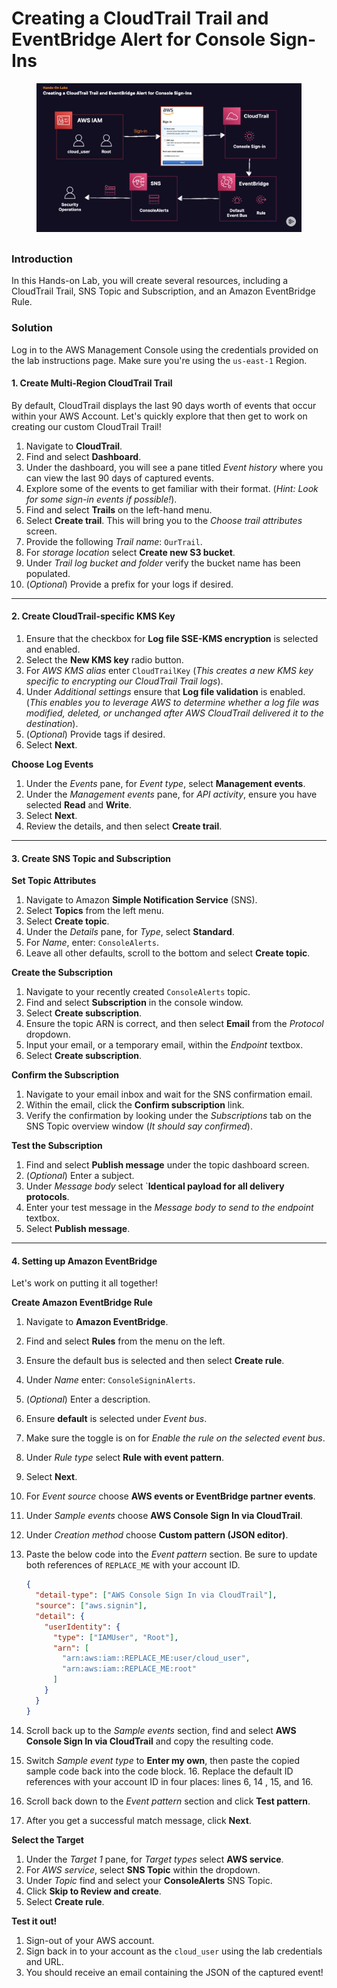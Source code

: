 # Creating a CloudTrail Trail and EventBridge Alert for Console Sign-Ins

<figure><img src="../../.gitbook/assets/image (1) (1) (1) (1) (1) (1) (1) (1) (1) (1) (1) (1) (1) (1) (1) (1) (1) (1) (1).png" alt=""><figcaption></figcaption></figure>

##

### Introduction

In this Hands-on Lab, you will create several resources, including a CloudTrail Trail, SNS Topic and Subscription, and an Amazon EventBridge Rule.

### Solution

Log in to the AWS Management Console using the credentials provided on the lab instructions page. Make sure you're using the `us-east-1` Region.

#### 1. Create Multi-Region CloudTrail Trail

By default, CloudTrail displays the last 90 days worth of events that occur within your AWS Account. Let's quickly explore that then get to work on creating our custom CloudTrail Trail!

1. Navigate to **CloudTrail**.
2. Find and select **Dashboard**.
3. Under the dashboard, you will see a pane titled _Event history_ where you can view the last 90 days of captured events.
4. Explore some of the events to get familiar with their format. (_Hint: Look for some sign-in events if possible!_).
5. Find and select **Trails** on the left-hand menu.
6. Select **Create trail**. This will bring you to the _Choose trail attributes_ screen.
7. Provide the following _Trail name_: `OurTrail`.
8. For _storage location_ select **Create new S3 bucket**.
9. Under _Trail log bucket and folder_ verify the bucket name has been populated.
10. (_Optional_) Provide a prefix for your logs if desired.

***

#### 2. Create CloudTrail-specific KMS Key

1. Ensure that the checkbox for **Log file SSE-KMS encryption** is selected and enabled.
2. Select the **New KMS key** radio button.
3. For _AWS KMS alias_ enter `CloudTrailKey` (_This creates a new KMS key specific to encrypting our CloudTrail Trail logs_).
4. Under _Additional settings_ ensure that **Log file validation** is enabled. (_This enables you to leverage AWS to determine whether a log file was modified, deleted, or unchanged after AWS CloudTrail delivered it to the destination_).
5. (_Optional_) Provide tags if desired.
6. Select **Next**.

**Choose Log Events**

1. Under the _Events_ pane, for _Event type_, select **Management events**.
2. Under the _Management events_ pane, for _API activity_, ensure you have selected **Read** and **Write**.
3. Select **Next**.
4. Review the details, and then select **Create trail**.

***

#### 3. Create SNS Topic and Subscription

**Set Topic Attributes**

1. Navigate to Amazon **Simple Notification Service** (SNS).
2. Select **Topics** from the left menu.
3. Select **Create topic**.
4. Under the _Details_ pane, for _Type_, select **Standard**.
5. For _Name_, enter: `ConsoleAlerts`.
6. Leave all other defaults, scroll to the bottom and select **Create topic**.

**Create the Subscription**

1. Navigate to your recently created `ConsoleAlerts` topic.
2. Find and select **Subscription** in the console window.
3. Select **Create subscription**.
4. Ensure the topic ARN is correct, and then select **Email** from the _Protocol_ dropdown.
5. Input your email, or a temporary email, within the _Endpoint_ textbox.
6. Select **Create subscription**.

**Confirm the Subscription**

1. Navigate to your email inbox and wait for the SNS confirmation email.
2. Within the email, click the **Confirm subscription** link.
3. Verify the confirmation by looking under the _Subscriptions_ tab on the SNS Topic overview window (_It should say confirmed_).

**Test the Subscription**

1. Find and select **Publish message** under the topic dashboard screen.
2. (_Optional_) Enter a subject.
3. Under _Message body_ select \`**Identical payload for all delivery protocols**.
4. Enter your test message in the _Message body to send to the endpoint_ textbox.
5. Select **Publish message**.

***

#### 4. Setting up Amazon EventBridge

Let's work on putting it all together!

**Create Amazon EventBridge Rule**

1. Navigate to **Amazon EventBridge**.
2. Find and select **Rules** from the menu on the left.
3. Ensure the default bus is selected and then select **Create rule**.
4. Under _Name_ enter: `ConsoleSigninAlerts`.
5. (_Optional_) Enter a description.
6. Ensure **default** is selected under _Event bus_.
7. Make sure the toggle is on for _Enable the rule on the selected event bus_.
8. Under _Rule type_ select **Rule with event pattern**.
9. Select **Next**.
10. For _Event source_ choose **AWS events or EventBridge partner events**.
11. Under _Sample events_ choose **AWS Console Sign In via CloudTrail**.
12. Under _Creation method_ choose **Custom pattern (JSON editor)**.
13. Paste the below code into the _Event pattern_ section. Be sure to update both references of `REPLACE_ME` with your account ID.

    ```json
    {
      "detail-type": ["AWS Console Sign In via CloudTrail"],
      "source": ["aws.signin"],
      "detail": {
        "userIdentity": {
          "type": ["IAMUser", "Root"],
          "arn": [
            "arn:aws:iam::REPLACE_ME:user/cloud_user",
            "arn:aws:iam::REPLACE_ME:root"
          ]
        }
      }
    }
    ```
14. Scroll back up to the _Sample events_ section, find and select **AWS Console Sign In via CloudTrail** and copy the resulting code.
15. Switch _Sample event type_ to **Enter my own**, then paste the copied sample code back into the code block. 16. Replace the default ID references with your account ID in four places: lines 6, 14 , 15, and 16.
16. Scroll back down to the _Event pattern_ section and click **Test pattern**.
17. After you get a successful match message, click **Next**.

**Select the Target**

1. Under the _Target 1_ pane, for _Target types_ select **AWS service**.
2. For _AWS service_, select **SNS Topic** within the dropdown.
3. Under _Topic_ find and select your **ConsoleAlerts** SNS Topic.
4. Click **Skip to Review and create**.
5. Select **Create rule**.

**Test it out!**

1. Sign-out of your AWS account.
2. Sign back in to your account as the `cloud_user` using the lab credentials and URL.
3. You should receive an email containing the JSON of the captured event!
